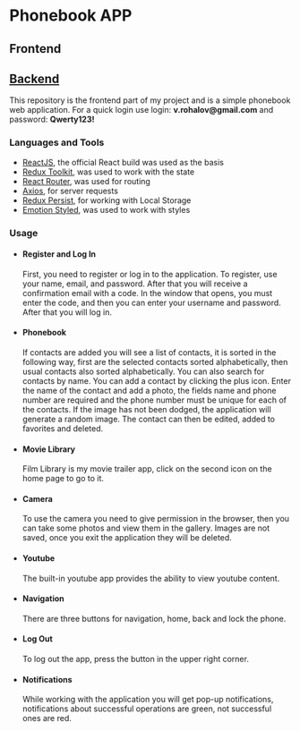 <h1>Phonebook APP</h1>
<h2>Frontend</h2>
<h2> <a href="https://github.com/vladyslav-rohalov/phonebook-backend">Backend</a> </h2>
<p>This repository is the frontend part of my project and is a simple phonebook web
application. For a quick login use login: <strong>v.rohalov@gmail.com</strong> and password: <strong>Qwerty123!</strong>
</p>
<h3>Languages and Tools</h3>
<ul>
    <li>
        <span><a href="https://react.dev/" target="_blank" rel="noreferrer">ReactJS</a>, the official React build was used as the basis</span>
    </li>
    <li>
        <span><a href=https://redux-toolkit.js.org/" target="_blank" rel="noreferrer">Redux Toolkit</a>, was used to work with the state</span>
    </li>
    <li>
        <span><a href="https://reactrouter.com/" target="_blank" rel="noreferrer">React Router</a>, was used for routing</span>
    </li>
    <li>
        <span><a href="https://axios-http.com/" target="_blank" rel="noreferrer">Axios</a>, for server requests</span>
    </li>
    <li>
        <span><a href="https://github.com/rt2zz/redux-persist" target="_blank" rel="noreferrer">Redux Persist</a>, for working with Local Storage</span>
    </li>
    <li>
        <span><a href="https://emotion.sh/" target="_blank" rel="noreferrer">Emotion Styled</a>, was used to work with styles</span>
    </li>
</ul>
<h3>Usage</h3>
<ul>
<li>
   <h4>Register and Log In</h4>
   <p>First, you need to register or log in to the application. To register, use your name, email, and password. After that you will receive a confirmation email with a code. In the window that opens, you must enter the code, and then you can enter your username and password. After that you will log in.
   </p>
</li>
<li>
  <h4>Phonebook</h4>
  <p>If contacts are added you will see a list of contacts, it is sorted in the following way, first are the selected contacts sorted alphabetically, then usual contacts also sorted alphabetically. You can also search for contacts by name. You can add a contact by clicking the plus icon. Enter the name of the contact and add a photo, the fields name and phone number are required and the phone number must be unique for each of the contacts. If the image has not been dodged, the application will generate a random image. The contact can then be edited, added to favorites and deleted.
  </p>
</li>
<li>
  <h4>Movie Library</h4>
  <p>Film Library is my movie trailer app, click on the second icon on the home page to go to it.</p>
</li>
<li>
  <h4>Camera</h4>
  <p>To use the camera you need to give permission in the browser, then you can take some photos and view them in the gallery. Images are not saved, once you exit the application they will be deleted.</p>
</li>
<li>
  <h4>Youtube</h4>
  <p>The built-in youtube app provides the ability to view youtube content.</p>
</li>
<li>
  <h4>Navigation</h4>
  <p>There are three buttons for navigation, home, back and lock the phone.</p>
</li>
<li>
  <h4>Log Out</h4>
  <p>To log out the app, press the button in the upper right corner.</p>
</li>
<li>
  <h4>Notifications</h4>
  <p>While working with the application you will get pop-up notifications, notifications about successful operations are green, not successful ones are red. </p>
</li>
</ul>

  
 
